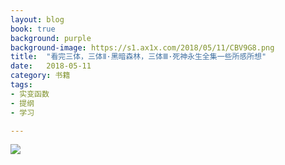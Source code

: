```yaml
---
layout: blog
book: true
background: purple
background-image: https://s1.ax1x.com/2018/05/11/CBV9G8.png
title:  "看完三体，三体Ⅱ·黑暗森林，三体Ⅲ·死神永生全集一些所感所想"
date:   2018-05-11
category: 书籍
tags:
- 实变函数
- 提纲
- 学习

---
```


![](https://s1.ax1x.com/2018/05/11/CBV9G8.png)

